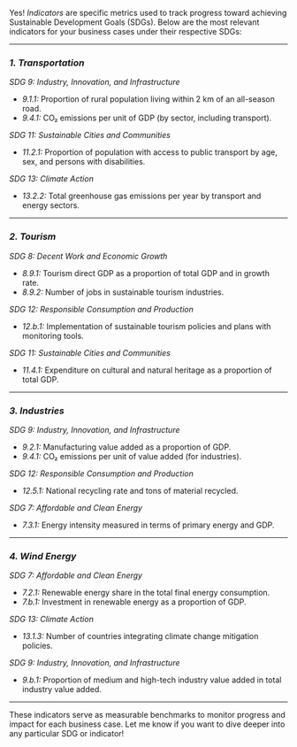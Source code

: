 Yes! *Indicators* are specific metrics used to track progress toward achieving Sustainable Development Goals (SDGs). Below are the most relevant indicators for your business cases under their respective SDGs:

---

### *1. Transportation*
*SDG 9: Industry, Innovation, and Infrastructure*  
- *9.1.1:* Proportion of rural population living within 2 km of an all-season road.  
- *9.4.1:* CO₂ emissions per unit of GDP (by sector, including transport).  

*SDG 11: Sustainable Cities and Communities*  
- *11.2.1:* Proportion of population with access to public transport by age, sex, and persons with disabilities.  

*SDG 13: Climate Action*  
- *13.2.2:* Total greenhouse gas emissions per year by transport and energy sectors.  

---

### *2. Tourism*
*SDG 8: Decent Work and Economic Growth*  
- *8.9.1:* Tourism direct GDP as a proportion of total GDP and in growth rate.  
- *8.9.2:* Number of jobs in sustainable tourism industries.  

*SDG 12: Responsible Consumption and Production*  
- *12.b.1:* Implementation of sustainable tourism policies and plans with monitoring tools.  

*SDG 11: Sustainable Cities and Communities*  
- *11.4.1:* Expenditure on cultural and natural heritage as a proportion of total GDP.  

---

### *3. Industries*
*SDG 9: Industry, Innovation, and Infrastructure*  
- *9.2.1:* Manufacturing value added as a proportion of GDP.  
- *9.4.1:* CO₂ emissions per unit of value added (for industries).  

*SDG 12: Responsible Consumption and Production*  
- *12.5.1:* National recycling rate and tons of material recycled.  

*SDG 7: Affordable and Clean Energy*  
- *7.3.1:* Energy intensity measured in terms of primary energy and GDP.  

---

### *4. Wind Energy*
*SDG 7: Affordable and Clean Energy*  
- *7.2.1:* Renewable energy share in the total final energy consumption.  
- *7.b.1:* Investment in renewable energy as a proportion of GDP.  

*SDG 13: Climate Action*  
- *13.1.3:* Number of countries integrating climate change mitigation policies.  

*SDG 9: Industry, Innovation, and Infrastructure*  
- *9.b.1:* Proportion of medium and high-tech industry value added in total industry value added.  

---

These indicators serve as measurable benchmarks to monitor progress and impact for each business case. Let me know if you want to dive deeper into any particular SDG or indicator!
